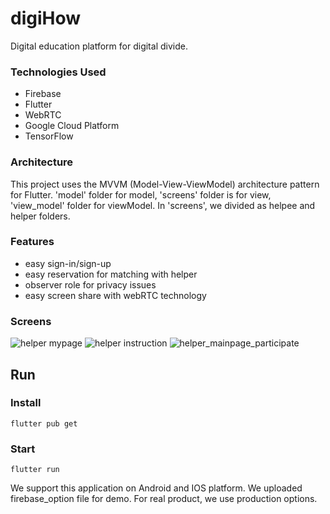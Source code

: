 <h1>digiHow</h1>
Digital education platform for digital divide.

### Technologies Used ###
- Firebase
- Flutter
- WebRTC
- Google Cloud Platform
- TensorFlow

### Architecture ###
This project uses the MVVM (Model-View-ViewModel) architecture pattern for Flutter.
'model' folder for model, 'screens' folder is for view, 'view_model' folder for viewModel. 
In 'screens', we divided as helpee and helper folders.

### Features ###
- easy sign-in/sign-up
- easy reservation for matching with helper
- observer role for privacy issues
- easy screen share with webRTC technology

### Screens ### 

![helper mypage](https://user-images.githubusercontent.com/91544407/229156097-6dd459cb-f192-41fa-b41e-744e37d8f473.png) ![helper instruction](https://user-images.githubusercontent.com/91544407/229156105-ad730465-d612-4f29-bcf6-2fb47f54fca3.png)
![helper_mainpage_participate](https://user-images.githubusercontent.com/91544407/229156119-37e2d11f-90b0-4ac5-8a14-13d8098037a7.png)

## Run ##

### Install ###
`flutter pub get`
### Start ###
`flutter run`

We support this application on Android and IOS platform.
We uploaded firebase_option file for demo. For real product, we use production options.
